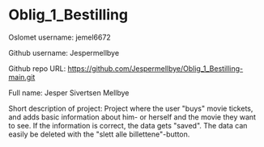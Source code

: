 # Oblig_1_Bestilling
Oslomet username: jemel6672

Github username: Jespermellbye

Github repo URL: https://github.com/Jespermellbye/Oblig_1_Bestilling-main.git

Full name: Jesper Sivertsen Mellbye

Short description of project:
Project where the user "buys" movie tickets, and adds basic information about him- or herself and the movie they want to see. If the information is correct, the data gets "saved". The data can easily be deleted with the "slett alle billettene"-button.

